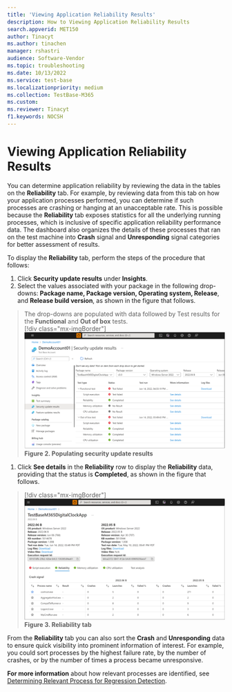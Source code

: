 ```yaml
---
title: 'Viewing Application Reliability Results'
description: How to Viewing Application Reliability Results
search.appverid: MET150
author: Tinacyt
ms.author: tinachen
manager: rshastri
audience: Software-Vendor
ms.topic: troubleshooting
ms.date: 10/13/2022
ms.service: test-base
ms.localizationpriority: medium
ms.collection: TestBase-M365
ms.custom:
ms.reviewer: Tinacyt
f1.keywords: NOCSH
---
```


# Viewing Application Reliability Results

You can determine application reliability by reviewing the data in the tables on the **Reliability** tab. For example, by reviewing data from this tab on how your application processes performed, you can determine if such processes are crashing or hanging at an unacceptable rate. This is possible because the **Reliability** tab exposes statistics for all the underlying running processes, which is inclusive of specific application reliability performance data. The dashboard also organizes the details of these processes that ran on the test machine into **Crash** signal and **Unresponding** signal categories for better assessment of results.

To display the **Reliability** tab, perform the steps of the procedure that follows:

1. Click **Security update results** under **Insights**.
1. Select the values associated with your package in the following drop-downs: **Package name, Package version, Operating system, Release**, and **Release build version**, as shown in the figure that follows.

> The drop-downs are populated with data followed by Test results for the **Functional** and **Out of box** tests.  
> [!div class="mx-imgBorder"]  
> ![Screenshot shows Security update results.](Media/applicationreliability01.png)  
> **Figure 2. Populating security update results**

1. Click **See details** in the **Reliability** row to display the **Reliability** data, providing that the status is **Completed**, as shown in the figure that follows.

> [!div class="mx-imgBorder"]  
> ![Screenshot shows Reliability data.](Media/applicationreliability02.png)  
> **Figure 3. Reliability tab**

From the **Reliability** tab you can also sort the **Crash** and **Unresponding** data to ensure quick visibility into prominent information of interest. For example, you could sort processes by the highest failure rate, by the number of crashes, or by the number of times a process became unresponsive.

**For more information** about how relevant processes are identified, see [Determining Relevant Process for Regression Detection](determine-relevant-processes-regression-detection.md).
